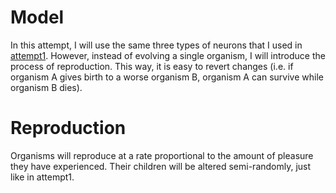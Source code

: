 # Model

In this attempt, I will use the same three types of neurons that I used in [attempt1](https://github.com/unixpickle/AI-attempts/tree/master/attempt1). However, instead of evolving a single organism, I will introduce the process of reproduction. This way, it is easy to revert changes (i.e. if organism A gives birth to a worse organism B, organism A can survive while organism B dies).

# Reproduction

Organisms will reproduce at a rate proportional to the amount of pleasure they have experienced. Their children will be altered semi-randomly, just like in attempt1.
